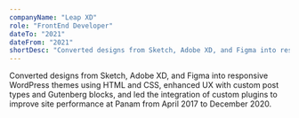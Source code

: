 ```yaml
---
companyName: "Leap XD"
role: "FrontEnd Developer"
dateTo: "2021"
dateFrom: "2021"
shortDesc: "Converted designs from Sketch, Adobe XD, and Figma into responsive WordPress themes using HTML.."
---
```

Converted designs from Sketch, Adobe XD, and Figma into responsive WordPress themes using HTML and CSS, enhanced UX with custom post types and Gutenberg blocks, and led the integration of custom plugins to improve site performance at Panam from April 2017 to December 2020.
